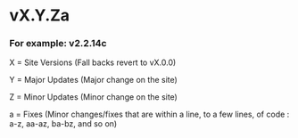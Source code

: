 # vX.Y.Za
### For example: v2.2.14c
X = Site Versions (Fall backs revert to vX.0.0)

Y = Major Updates (Major change on the site)

Z = Minor Updates (Minor change on the site)

a = Fixes (Minor changes/fixes that are within a line, to a few lines, of code : a-z, aa-az, ba-bz, and so on)
